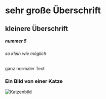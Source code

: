 # sehr große Überschrift
## kleinere Überschrift
##### nummer 5
###### so klein wie möglich
ganz normaler Text

### Ein Bild von einer Katze
![Katzenbild](https://images.unsplash.com/photo-1514888286974-6c03e2ca1dba?q=80&w=2886&auto=format&fit=crop&ixlib=rb-4.0.3&ixid=M3wxMjA3fDB8MHxwaG90by1wYWdlfHx8fGVufDB8fHx8fA%3D%3D)
